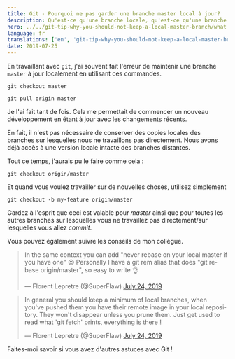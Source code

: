 ```yaml
---
title: Git - Pourquoi ne pas garder une branche master local à jour?
description: Qu'est-ce qu'une branche locale, qu'est-ce qu'une branche éloignée ? Pourquoi la mise à jour de la branche locale est-elle une perte de temps ?
hero: ../../git-tip-why-you-should-not-keep-a-local-master-branch/what.jpg
language: fr
translations: ['en', 'git-tip-why-you-should-not-keep-a-local-master-branch']
date: 2019-07-25
---
```


En travaillant avec `git`, j'ai souvent fait l'erreur de maintenir une branche `master` à jour localement en utilisant ces commandes.

```shell script
git checkout master

git pull origin master
```

Je l'ai fait tant de fois.
Cela me permettait de commencer un nouveau développement en étant à jour avec les changements récents.

En fait, il n'est pas nécessaire de conserver des copies locales des branches sur lesquelles nous ne travaillons pas directement.
Nous avons déjà accès à une version locale intacte des branches distantes.

Tout ce temps, j'aurais pu le faire comme cela :

```shell script
git checkout origin/master
```

Et quand vous voulez travailler sur de nouvelles choses, utilisez simplement

```shell script
git checkout -b my-feature origin/master
```

Gardez à l'esprit que ceci est valable pour _master_ ainsi que pour toutes les autres branches sur lesquelles vous ne travaillez pas directement/sur lesquelles vous allez _commit_.

Vous pouvez également suivre les conseils de mon collègue.

<blockquote class="twitter-tweet"><p lang="en" dir="ltr">In the same context you can add &quot;never rebase on your local master if you have one&quot; 😉 Personally I have a git rem alias that does &quot;git rebase origin/master&quot;, so easy to write 👌</p>&mdash; Florent Lepretre (@SuperFlaw) <a href="https://twitter.com/SuperFlaw/status/1154079231195959298?ref_src=twsrc%5Etfw">July 24, 2019</a></blockquote> <script async src="https://platform.twitter.com/widgets.js" charset="utf-8"></script>

<blockquote class="twitter-tweet"><p lang="en" dir="ltr">In general you should keep a minimum of local branches, when you&#39;ve pushed them you have their remote image in your local repository. They won&#39;t disappear unless you prune them. Just get used to read what &#39;git fetch&#39; prints, everything is there !</p>&mdash; Florent Lepretre (@SuperFlaw) <a href="https://twitter.com/SuperFlaw/status/1154080561423691776?ref_src=twsrc%5Etfw">July 24, 2019</a></blockquote> <script async src="https://platform.twitter.com/widgets.js" charset="utf-8"></script>

Faites-moi savoir si vous avez d'autres astuces avec Git !

